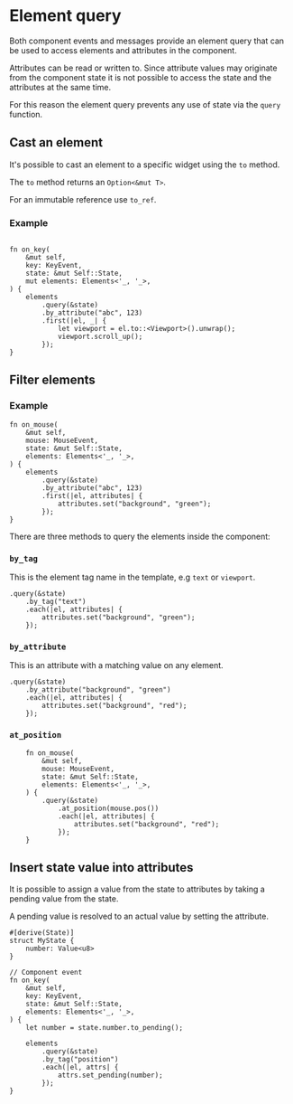 # Element query

Both component events and messages provide an element query that can be used to
access elements and attributes in the component.

Attributes can be read or written to.
Since attribute values may originate from the component state it is not possible
to access the state and the attributes at the same time. 

For this reason the element query prevents any use of state via the `query`
function.

## Cast an element

It's possible to cast an element to a specific widget using the `to` method.

The `to` method returns an `Option<&mut T>`.

For an immutable reference use `to_ref`.

### Example

```rust,ignore

fn on_key(
    &mut self,
    key: KeyEvent,
    state: &mut Self::State,
    mut elements: Elements<'_, '_>,
) {
    elements
        .query(&state)
        .by_attribute("abc", 123)
        .first(|el, _| {
            let viewport = el.to::<Viewport>().unwrap();
            viewport.scroll_up();
        });
}
```

## Filter elements

### Example

```rust,ignore
fn on_mouse(
    &mut self,
    mouse: MouseEvent,
    state: &mut Self::State,
    elements: Elements<'_, '_>,
) { 
    elements
        .query(&state)
        .by_attribute("abc", 123)
        .first(|el, attributes| {
            attributes.set("background", "green");
        });
}
```

There are three methods to query the elements inside the component:

### `by_tag`

This is the element tag name in the template, e.g `text` or `viewport`.

```rust, ignore
.query(&state)
    .by_tag("text")
    .each(|el, attributes| {
        attributes.set("background", "green");
    });
```

### `by_attribute`

This is an attribute with a matching value on any element.

```rust, ignore
.query(&state)
    .by_attribute("background", "green")
    .each(|el, attributes| {
        attributes.set("background", "red");
    });
```

### `at_position`

```rust, ignore
    fn on_mouse(
        &mut self,
        mouse: MouseEvent,
        state: &mut Self::State,
        elements: Elements<'_, '_>,
    ) {
        .query(&state)
            .at_position(mouse.pos())
            .each(|el, attributes| {
                attributes.set("background", "red");
            });
    }

```

## Insert state value into attributes

It is possible to assign a value from the state to attributes by taking a
pending value from the state.

A pending value is resolved to an actual value by setting the attribute.

```rust,ignore
#[derive(State)]
struct MyState {
    number: Value<u8>
}

// Component event
fn on_key(
    &mut self,
    key: KeyEvent,
    state: &mut Self::State,
    elements: Elements<'_, '_>,
) { 
    let number = state.number.to_pending();
    
    elements
        .query(&state)
        .by_tag("position")
        .each(|el, attrs| {
            attrs.set_pending(number);
        });
}

```
